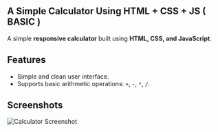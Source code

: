## A Simple Calculator Using HTML + CSS + JS ( BASIC )

A simple **responsive calculator** built using **HTML, CSS, and JavaScript**.  

## Features

- Simple and clean user interface.
- Supports basic arithmetic operations: `+`, `-`, `*`, `/`.


## Screenshots

![Calculator Screenshot](images/screenshot.png)



